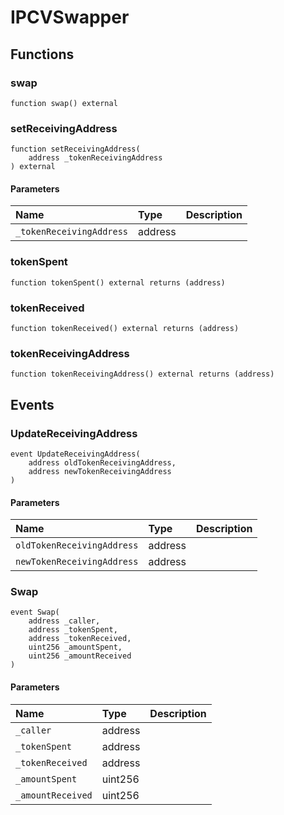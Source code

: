 # IPCVSwapper

## Functions

### swap

```solidity
function swap() external
```

### setReceivingAddress

```solidity
function setReceivingAddress(
    address _tokenReceivingAddress
) external
```

#### Parameters

| Name | Type | Description |
| :--- | :--- | :---------- |
| `_tokenReceivingAddress` | address |  |

### tokenSpent

```solidity
function tokenSpent() external returns (address)
```

### tokenReceived

```solidity
function tokenReceived() external returns (address)
```

### tokenReceivingAddress

```solidity
function tokenReceivingAddress() external returns (address)
```

## Events

### UpdateReceivingAddress

```solidity
event UpdateReceivingAddress(
    address oldTokenReceivingAddress,
    address newTokenReceivingAddress
)
```

#### Parameters

| Name | Type | Description |
| :--- | :--- | :---------- |
| `oldTokenReceivingAddress` | address |  |
| `newTokenReceivingAddress` | address |  |
### Swap

```solidity
event Swap(
    address _caller,
    address _tokenSpent,
    address _tokenReceived,
    uint256 _amountSpent,
    uint256 _amountReceived
)
```

#### Parameters

| Name | Type | Description |
| :--- | :--- | :---------- |
| `_caller` | address |  |
| `_tokenSpent` | address |  |
| `_tokenReceived` | address |  |
| `_amountSpent` | uint256 |  |
| `_amountReceived` | uint256 |  |

